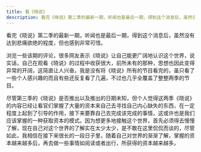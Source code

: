 ```yaml
---
title: 看《晓说》
description: 看完《晓说》第二季的最新一期，听闻也是最后一期，得到这个消息后，虽然没有达到悲痛欲绝的程度，但也感到非常可惜。
---
```


看完《晓说》第二季的最新一期，听闻也是最后一期，得到这个消息后，虽然没有达到悲痛欲绝的程度，但也感到非常可惜。

浏览一些该期的评论，很多网友表示《晓说》让自己能更广阔地认识这个世界，说实话，自己在观看《晓说》的过程中收获很大，前所未有的那种，思想也因此变得异常的开阔，这简直让人兴奋。我是没有将《晓说》所有的节目看完的，虽只看了一些个人感兴趣的而且有些还反复看了几遍，不过也几乎全覆盖了整整两季的节目。

尽管第三季的《晓说》是否推出以及推出的日期未知，但个人觉得这两季《晓说》的内容已经让看官们掌握了大量的资本来自己去寻找自己内心缺失的东西，在一定程度上起到了引导的作用，接下来要靠自己去完成该完成的事情，这或许也是我们应该掌握的一种获取资本的模式。因为想更多地接触这个世界，首先必须得去慢慢了解，现在自己对这个世界的了解实在太少太少，是不敢在这里侃侃而谈的，尽管如此，我相信在接下来很长的一段日子里，随着自己对世界的渐渐了解，掌握的资本越来越多后，再去做一些事情如阅读或者出行，所获得的资本越来越多。
